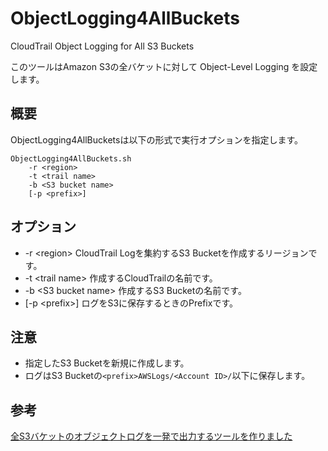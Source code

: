 # ObjectLogging4AllBuckets

CloudTrail Object Logging for All S3 Buckets

このツールはAmazon S3の全バケットに対して Object-Level Logging を設定します。

## 概要

ObjectLogging4AllBucketsは以下の形式で実行オプションを指定します。

``` shell
ObjectLogging4AllBuckets.sh
    -r <region>
    -t <trail name>
    -b <S3 bucket name>
    [-p <prefix>]
```

## オプション

- -r \<region\> CloudTrail Logを集約するS3 Bucketを作成するリージョンです。
- -t \<trail name\> 作成するCloudTrailの名前です。
- -b \<S3 bucket name\> 作成するS3 Bucketの名前です。
- \[-p \<prefix\>\] ログをS3に保存するときのPrefixです。

## 注意

- 指定したS3 Bucketを新規に作成します。
- ログはS3 Bucketの`<prefix>AWSLogs/<Account ID>/`以下に保存します。

## 参考

[全S3バケットのオブジェクトログを一発で出力するツールを作りました](https://dev.classmethod.jp/cloud/aws/cloudtrail-object-logging-for-all-s3-buckets-tool/)
